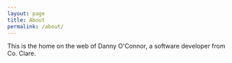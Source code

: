 ```yaml
---
layout: page
title: About
permalink: /about/
---
```


This is the home on the web of Danny O'Connor, a software developer
from Co. Clare.
